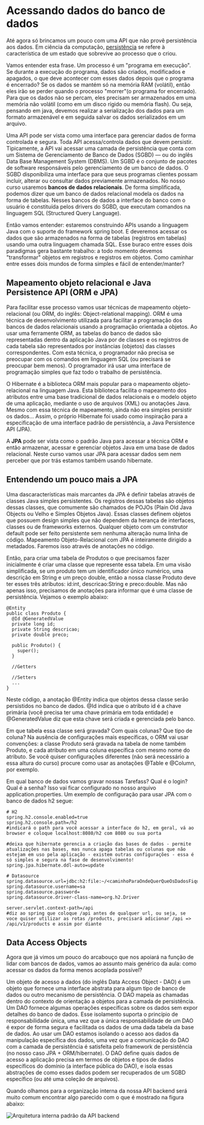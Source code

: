 # Acessando dados do banco de dados

Até agora só brincamos um pouco com uma API que não provê persistência aos dados. Em ciência da computação, [persistência](https://pt.wikipedia.org/wiki/Persist%C3%AAncia_(ci%C3%AAncia_da_computa%C3%A7%C3%A3o)) se refere à característica de um estado que sobrevive ao processo que o criou. 

Vamos entender esta frase. Um processo é um "programa em execução". Se durante a execução do programa, dados são criados, modificados e apagados, o que deve acontecer com esses dados depois que o programa é encerrado? Se os dados se mantém só na memória RAM (volátil), então eles irão se perder quando o processo "morrer"(o programa for encerrado). Para que os dados não se percam, eles precisam ser armazenados em uma memória não volátil (como em um disco rígido ou memória flash). Ou seja, pensando em java, devemos realizar a serialização dos dados para um formato armazenável e em seguida salvar os dados serializados em um arquivo.

Uma API pode ser vista como uma interface para gerenciar dados de forma controlada e segura. Toda API acessa/controla dados que devem persistir. Tipicamente, a API vai acessar uma camada de persistência que conta com um Sistema de Gerenciamento de Banco de Dados (SGBD) — ou do inglês Data Base Management System (DBMS). Um SGBD é o conjunto de pacotes de software responsáveis pelo gerenciamento de um banco de dados. O SGBD disponibiliza uma interface para que seus programas clientes possam incluir, alterar ou consultar dados previamente armazenados. No nosso curso usaremos **bancos de dados relacionais**. De forma simplificada, podemos dizer que um banco de dados relacional modela os dados na forma de tabelas. Nesses bancos de dados  a interface do banco com o usuário é constituída pelos drivers do SGBD, que executam comandos na linguagem SQL (Structured Query Language).

Então vamos entender: estaremos construindo APIs usando a linguagem Java com o suporte do framework spring boot. E deveremos acessar os dados que são armazenados na forma de tabelas (registros em tabelas) usando uma outra linguagem chamada SQL. Esse buraco entre esses dois paradigmas gera bastante trabalho: a todo momento devemos "transformar" objetos em registros e registros em objetos. Como caminhar entre esses dois mundos de forma simples e fácil de entender/manter?

## Mapeamento objeto relacional e Java Persistence API (ORM e JPA)

Para facilitar esse processo vamos usar técnicas de mapeamento objeto-relacional (ou ORM, do inglês: Object-relational mapping). ORM é uma técnica de desenvolvimento utilizada para facilitar a programação dos bancos de dados relacionais usando a programação orientada a objetos. Ao usar uma ferramente ORM, as tabelas do banco de dados são representadas dentro da aplicação Java por de classes e os registros de cada tabela são representados por instâncias (objetos) das classes correspondentes. Com esta técnica, o programador não precisa se preocupar com os comandos em linguagem SQL (ou precisará se preocupar bem menos). O programador irá usar uma interface de programação simples que faz todo o trabalho de persistência.

O Hibernate é a biblioteca ORM mais popular para o mapeamento objeto-relacional na linguagem Java. Esta biblioteca facilita o mapeamento dos atributos entre uma base tradicional de dados relacionais e o modelo objeto de uma aplicação, mediante o uso de arquivos (XML) ou anotações Java. Mesmo com essa técnica de mapeamento, ainda não era simples persistir os dados... Assim, o próprio Hibernate foi usado como inspiração para a especificação de uma interface padrão de persistência, a Java Persistence API (JPA). 

A **JPA** pode ser vista como o padrão Java para acessar a técnica ORM e então armazenar, acessar e gerenciar objetos Java em uma base de dados relacional. Neste curso vamos usar JPA para acessar dados sem nem perceber que por trás estamos também usando hibernate.

## Entendendo um pouco mais a JPA

Uma dascaracterísticas mais marcantes da JPA é definir tabelas através de classes Java simples persistentes. Os registros dessas tabelas são objetos dessas classes, que comumente são chamados de POJOs (Plain Old Java Objects ou Velho e Simples Objetos Java). Essas classes definem objetos que possuem design simples que não dependem da herança de interfaces, classes ou de frameworks externos. Qualquer objeto com um construtor default pode ser feito persistente sem nenhuma alteração numa linha de código. Mapeamento Objeto-Relacional com JPA é inteiramente dirigido a metadados. Faremos isso através de anotações no código.

Então, para criar uma tabela de Produtos o que precisamos fazer inicialmente é criar uma classe que represente essa tabela. Em uma visão simplificada, se um produto tem um identificador único numérico, uma descrição em String e um preço double, então a nossa classe Produto deve ter esses três atributos: id:int, descricao:String e preco:double. Mas não apenas isso, precisamos de anotações para informar que é uma classe de persistência. Vejamos o exemplo abaixo:

````
@Entity
public class Produto {
  @Id @GeneratedValue
  private long id;
  private String descricao;
  private double preco;
  
  public Produto() {
    super();
  }
  
  //Getters
  
  //Setters
  ...
}
````

Neste código, a anotação @Entity indica que objetos dessa classe serão persistidos no banco de dados. @Id indica que o atributo id é a chave primária (você precisa ter uma chave primária em toda entidade) e @GeneratedValue diz que esta chave será criada e gerenciada pelo banco. 

Em que tabela essa classe será gravada? Com quais colunas? Que tipo de coluna? Na ausência de configurações mais específicas, o ORM vai usar convenções: a classe Produto será gravada na tabela de nome também Produto, e cada atributo em uma coluna específica com mesmo nome do atributo. Se você quiser configurações diferentes (não será necessário a essa altura do curso) procure como usar as anotações @Table e @Column, por exemplo.

Em qual banco de dados vamos gravar nossas Tarefass? Qual é o login? Qual é a senha? Isso vai ficar configurado no nosso arquivo application.properties. Um exemplo de configuração para usar JPA com o banco de dados h2 segue:

````
# H2
spring.h2.console.enabled=true
spring.h2.console.path=/h2
#indicará o path para você acessar a interface do h2, em geral, vá ao browser e coloque localhost:8080/h2 com 8080 ou sua porta

#deixa que hibernate gerencia a criação das bases de dados - permite atualizações nas bases, mas nunca apaga tabelas ou colunas que não estejam em uso pela aplicação - existem outras configurações - essa é só simples e segura na fase de desenvolvimento!
spring.jpa.hibernate.ddl-auto=update

# Datasource
spring.datasource.url=jdbc:h2:file:~/<caminhoParaOndeQuerQueOsDadosFiquem>
spring.datasource.username=sa
spring.datasource.password=
spring.datasource.driver-class-name=org.h2.Driver

server.servlet.context-path=/api
#diz ao spring que coloque /api antes de qualquer url, ou seja, se voce quiser utilizar as rotas /products, precisará adicionar /api =>  /api/v1/products e assim por diante

````


## Data Access Objects

Agora que já vimos um pouco do arcabouço que nos apoiará na função de lidar com bancos de dados, vamos ao assunto mais genérico da aula: como acessar os dados da forma menos acoplada possível? 

Um objeto de acesso a dados (do inglês Data Access Object - DAO) é um objeto que fornece uma interface abstrata para algum tipo de banco de dados ou outro mecanismo de persistência. O DAO mapeia as chamadas dentro do contexto de orientação a objetos para a camada de persistência. Um DAO fornece algumas operações específicas sobre os dados sem expor detalhes do banco de dados. Esse isolamento suporta o princípio de responsabilidade única, uma vez que a única responsabilidade de um DAO é expor de forma segura e facilitada os dados de uma dada tabela da base de dados. Ao usar um DAO estamos isolando o acesso aos dados da manipulação específica dos dados, uma vez que a comunicação do DAO com a camada de persistência é satisfeita pelo framework de persistência (no nosso caso JPA + ORM/hibernate). O DAO define quais dados de acesso a aplicação precisa em termos de objetos e tipos de dados específicos do domínio (a interface pública do DAO), e isola essas abstrações de como esses dados podem ser recuperados de um SGBD específico (ou até uma coleção de arquivos).

Quando olhamos para a organização interna da nossa API backend será muito comum encontrar algo parecido com o que é mostrado na figura abaixo:

![Arquitetura interna padrão da API backend](/images/logo.png)







